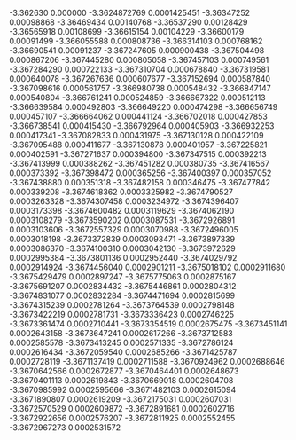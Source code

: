 -3.362630 0.000000
-3.3624872769 0.0001425451
-3.36347252 0.00098868
-3.36469434 0.00140768
-3.36537290 0.00128429
-3.36565918 0.00108699
-3.36615154 0.00104229
-3.36600179 0.00091499
-3.366055588 0.000808736
-3.366314103 0.000768162
-3.36690541 0.00091237
-3.367247605 0.000900438
-3.367504498 0.000867206
-3.367445280 0.000805058
-3.367457103 0.000749561
-3.367284290 0.000722133
-3.367310704 0.000678840
-3.367319581 0.000640078
-3.367267636 0.000607677
-3.367152694 0.000587840
-3.367098616 0.000561757
-3.366980738 0.000548432
-3.366847147 0.000540804
-3.366761241 0.000524859
-3.366667322 0.000512113
-3.366639584 0.000492803
-3.366649220 0.000474298
-3.366656749 0.000457107
-3.366664062 0.000441124
-3.366702018 0.000427853
-3.366738541 0.000415430
-3.366792964 0.000405903
-3.366932253 0.000417341
-3.367082833 0.000431975
-3.367130128 0.000422109
-3.367095488 0.000411677
-3.367130878 0.000401957
-3.367225821 0.000402591
-3.367271637 0.000394800
-3.367347515 0.000392213
-3.367413999 0.000388262
-3.367451282 0.000380735
-3.367416567 0.000373392
-3.367398472 0.000365256
-3.367400397 0.000357052
-3.367438880 0.000351318
-3.367482158 0.000346475
-3.367477842 0.000339208
-3.3674618362 0.0003325982
-3.3674790527 0.0003263328
-3.3674307458 0.0003234972
-3.3674396407 0.0003173398
-3.3674600482 0.0003119629
-3.3674062190 0.0003108279
-3.3673590202 0.0003087531
-3.3672926891 0.0003103606
-3.3672557329 0.0003070988
-3.3672496005 0.0003018198
-3.3673372839 0.0003093471
-3.3673897339 0.0003086370
-3.3674100310 0.0003042130
-3.3673972629 0.0002995384
-3.3673801136 0.0002952440
-3.3674029792 0.0002914924
-3.3674456040 0.0002901211
-3.3675018102 0.0002911680
-3.3675429479 0.0002897247
-3.3675775063 0.0002875167
-3.3675691207 0.0002834432
-3.3675446861 0.0002804312
-3.3674831077 0.0002832284
-3.3674471694 0.0002815699
-3.3674315239 0.0002781264
-3.3673764539 0.0002798148
-3.3673422219 0.0002781731
-3.3673336423 0.0002746225
-3.3673361474 0.0002710441
-3.3673354519 0.0002675475
-3.3673451141 0.0002643158
-3.3673647241 0.0002617266
-3.3673712583 0.0002585578
-3.3673413245 0.0002571335
-3.3672786124 0.0002616434
-3.3672059540 0.0002685266
-3.3671425787 0.0002728119
-3.3671137419 0.0002711588
-3.3670924962 0.0002688646
-3.3670642566 0.0002672877
-3.3670464401 0.0002648673
-3.3670401113 0.0002619843
-3.3670669018 0.0002604708
-3.3670985992 0.0002595666
-3.3671482103 0.0002615094
-3.3671890807 0.0002619209
-3.3672175031 0.0002607031
-3.3672570529 0.0002609872
-3.3672891681 0.0002602716
-3.3672922656 0.0002576207
-3.3672811925 0.0002552455
-3.3672967273 0.0002531572
